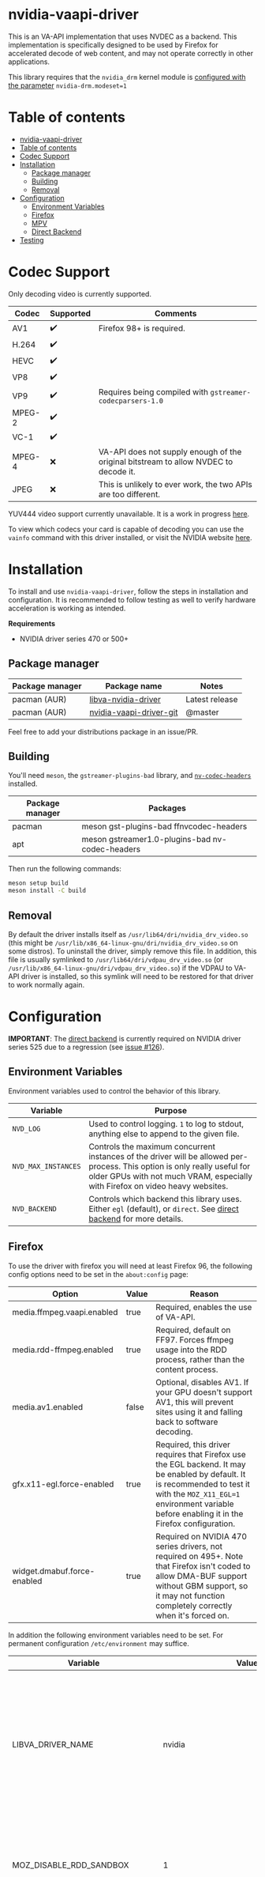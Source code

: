 # nvidia-vaapi-driver

This is an VA-API implementation that uses NVDEC as a backend. This implementation is specifically designed to be used by Firefox for accelerated decode of web content, and may not operate correctly in other applications.

This library requires that the `nvidia_drm` kernel module is [configured with the parameter](https://wiki.archlinux.org/title/Kernel_parameters) `nvidia-drm.modeset=1`

# Table of contents

- [nvidia-vaapi-driver](#nvidia-vaapi-driver)
- [Table of contents](#table-of-contents)
- [Codec Support](#codec-support)
- [Installation](#installation)
  - [Package manager](#package-manager)
  - [Building](#building)
  - [Removal](#removal)
- [Configuration](#configuration)
  - [Environment Variables](#environment-variables)
  - [Firefox](#firefox)
  - [MPV](#mpv)
  - [Direct Backend](#direct-backend)
- [Testing](#testing)

# Codec Support

Only decoding video is currently supported.

| Codec | Supported | Comments |
|---|---|---|
|AV1|:heavy_check_mark:|Firefox 98+ is required.|
|H.264|:heavy_check_mark:||
|HEVC|:heavy_check_mark:||
|VP8|:heavy_check_mark:||
|VP9|:heavy_check_mark:|Requires being compiled with `gstreamer-codecparsers-1.0`|
|MPEG-2|:heavy_check_mark:||
|VC-1|:heavy_check_mark:||
|MPEG-4|:x:|VA-API does not supply enough of the original bitstream to allow NVDEC to decode it.|
|JPEG|:x:|This is unlikely to ever work, the two APIs are too different.|

YUV444 video support currently unavailable. It is a work in progress [here](/../../pull/134).

To view which codecs your card is capable of decoding you can use the `vainfo` command with this driver installed, or visit the NVIDIA website [here](https://developer.nvidia.com/video-encode-and-decode-gpu-support-matrix-new#geforce).

# Installation

To install and use `nvidia-vaapi-driver`, follow the steps in installation and configuration. It is recommended to follow testing as well to verify hardware acceleration is working as intended.

**Requirements**

* NVIDIA driver series 470 or 500+

## Package manager

| Package manager | Package name                                                                          | Notes          |
|-----------------|---------------------------------------------------------------------------------------|----------------|
| pacman (AUR)    | [libva-nvidia-driver](https://aur.archlinux.org/packages/libva-nvidia-driver)         | Latest release |
| pacman (AUR)    | [nvidia-vaapi-driver-git](https://aur.archlinux.org/packages/nvidia-vaapi-driver-git) | @master        |

Feel free to add your distributions package in an issue/PR.

## Building

You'll need `meson`, the `gstreamer-plugins-bad` library, and [`nv-codec-headers`](https://git.videolan.org/?p=ffmpeg/nv-codec-headers.git) installed.

| Package manager | Packages                                        |
|-----------------|-------------------------------------------------|
| pacman          | meson gst-plugins-bad ffnvcodec-headers         |
| apt             | meson gstreamer1.0-plugins-bad nv-codec-headers |

Then run the following commands:

```sh
meson setup build
meson install -C build
```

## Removal

By default the driver installs itself as `/usr/lib64/dri/nvidia_drv_video.so` (this might be `/usr/lib/x86_64-linux-gnu/dri/nvidia_drv_video.so` on some distros). To uninstall the driver, simply remove this file. In addition, this file is usually symlinked to `/usr/lib64/dri/vdpau_drv_video.so` (or `/usr/lib/x86_64-linux-gnu/dri/vdpau_drv_video.so`) if the VDPAU to VA-API driver is installed, so this symlink will need to be restored for that driver to work normally again.

# Configuration

**IMPORTANT**: The [direct backend](#direct-backend) is currently required on NVIDIA driver series 525 due to a regression (see [issue #126](/../../issues/126)).

## Environment Variables

Environment variables used to control the behavior of this library.

| Variable | Purpose |
|---|---|
| `NVD_LOG` | Used to control logging. `1` to log to stdout, anything else to append to the given file. |
| `NVD_MAX_INSTANCES` | Controls the maximum concurrent instances of the driver will be allowed per-process. This option is only really useful for older GPUs with not much VRAM, especially with Firefox on video heavy websites. |
| `NVD_BACKEND` | Controls which backend this library uses. Either `egl` (default), or `direct`. See [direct backend](#direct-backend) for more details. |

## Firefox

To use the driver with firefox you will need at least Firefox 96, the following config options need to be set in the `about:config` page:

| Option | Value | Reason |
|---|---|---|
| media.ffmpeg.vaapi.enabled | true | Required, enables the use of VA-API. |
| media.rdd-ffmpeg.enabled | true | Required, default on FF97. Forces ffmpeg usage into the RDD process, rather than the content process. |
| media.av1.enabled | false | Optional, disables AV1. If your GPU doesn't support AV1, this will prevent sites using it and falling back to software decoding. |
| gfx.x11-egl.force-enabled | true | Required, this driver requires that Firefox use the EGL backend. It may be enabled by default. It is recommended to test it with the `MOZ_X11_EGL=1` environment variable before enabling it in the Firefox configuration. |
| widget.dmabuf.force-enabled | true | Required on NVIDIA 470 series drivers, not required on 495+. Note that Firefox isn't coded to allow DMA-BUF support without GBM support, so it may not function completely correctly when it's forced on. |

In addition the following environment variables need to be set. For permanent configuration `/etc/environment` may suffice.

| Variable | Value | Reason |
|---|---|---|
| LIBVA_DRIVER_NAME | nvidia | Forces libva to load the `nvidia` backend, as the current version doesn't know which driver to load for the nvidia-drm driver. |
| MOZ_DISABLE_RDD_SANDBOX | 1 | Disables the sandbox for the RDD process that the decoder runs in. |
| EGL_PLATFORM | wayland | Required on FF98+ when running on Wayland, due to a regression that has been introduced. |
| __EGL_VENDOR_LIBRARY_FILENAMES | /usr/share/glvnd/egl_vendor.d/10_nvidia.json | Required for the 470 driver series only. It overrides the list of drivers the glvnd library can use to prevent Firefox from using the MESA driver by mistake. |

## MPV

Currently this only works with a build of MPV from git master.

There's no real reason to run it with mpv except for testing, as mpv already supports using nvdec directly. The `test.sh` script will run mpv with the file provided and various environment variables set to use the newly built driver

## Direct Backend

The direct backend is a experimental backend that accesses the NVIDIA kernel driver directly, rather than using EGL to share the buffers. This allows us
a greater degree of control over buffer allocation and freeing.

Given this backend accesses the NVIDIA driver directly, via NVIDIA's unstable API, this module is likely to break often with new versions of the kernel driver. If you encounter issues using this backend raise an issue and including logs generated by `NVD_LOG=1`.

**Currently tested and verified generations**

* Pascal (10XX)
* Turing mobile (20XX)

This backend uses headers files from the NVIDIA [open-gpu-kernel-modules](https://github.com/NVIDIA/open-gpu-kernel-modules)
project. The `extract_headers.sh` script, along with the `headers.in` file list which files we need, and will copy them from a checked out version of the NVIDIA project
to the `nvidia-include` directory. This is done to prevent everyone needing to checkout that project.

# Testing

To verify that the driver is being used to decode video, you can use nvidia-settings or nvidia-smi.

- nvidia-settings

  By selecting the relevant GPU on the left of the nvidia-settings window, it will show `Video Engine Utilization` on the right. While playing a video this value should be non-zero.

- nvidia-smi

  Running `nvidia-smi` while decoding a video should show a Firefox process with `C` in the `Type` column. In addition `nvidia-smi pmon` will show the usage of the decode engine per-process, and `nvidia-smi dmon` will show the usage per-GPU.
